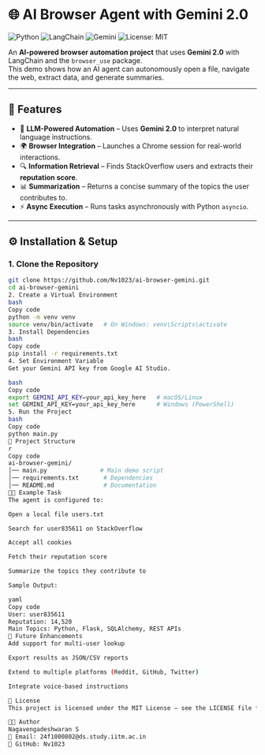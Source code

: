 # 🌐 AI Browser Agent with Gemini 2.0  

![Python](https://img.shields.io/badge/Python-3.9+-blue?logo=python)
![LangChain](https://img.shields.io/badge/Powered%20By-LangChain-green)
![Gemini](https://img.shields.io/badge/LLM-Gemini%202.0-orange)
![License: MIT](https://img.shields.io/badge/License-MIT-yellow.svg)

An **AI-powered browser automation project** that uses **Gemini 2.0** with LangChain and the `browser_use` package.  
This demo shows how an AI agent can autonomously open a file, navigate the web, extract data, and generate summaries.

---

## 🚀 Features
- 🤖 **LLM-Powered Automation** – Uses **Gemini 2.0** to interpret natural language instructions.  
- 🌍 **Browser Integration** – Launches a Chrome session for real-world interactions.  
- 🔍 **Information Retrieval** – Finds StackOverflow users and extracts their **reputation score**.  
- 📊 **Summarization** – Returns a concise summary of the topics the user contributes to.  
- ⚡ **Async Execution** – Runs tasks asynchronously with Python `asyncio`.  

---

## ⚙️ Installation & Setup  

### 1. Clone the Repository  
```bash
git clone https://github.com/Nv1023/ai-browser-gemini.git
cd ai-browser-gemini
2. Create a Virtual Environment
bash
Copy code
python -m venv venv
source venv/bin/activate   # On Windows: venv\Scripts\activate
3. Install Dependencies
bash
Copy code
pip install -r requirements.txt
4. Set Environment Variable
Get your Gemini API key from Google AI Studio.

bash
Copy code
export GEMINI_API_KEY=your_api_key_here   # macOS/Linux
set GEMINI_API_KEY=your_api_key_here      # Windows (PowerShell)
5. Run the Project
bash
Copy code
python main.py
📂 Project Structure
r
Copy code
ai-browser-gemini/
│── main.py               # Main demo script
│── requirements.txt       # Dependencies
│── README.md              # Documentation
🧑‍💻 Example Task
The agent is configured to:

Open a local file users.txt

Search for user835611 on StackOverflow

Accept all cookies

Fetch their reputation score

Summarize the topics they contribute to

Sample Output:

yaml
Copy code
User: user835611  
Reputation: 14,520  
Main Topics: Python, Flask, SQLAlchemy, REST APIs  
🔮 Future Enhancements
Add support for multi-user lookup

Export results as JSON/CSV reports

Extend to multiple platforms (Reddit, GitHub, Twitter)

Integrate voice-based instructions

📜 License
This project is licensed under the MIT License – see the LICENSE file for details.

👨‍💻 Author
Nagavengadeshwaran S
📧 Email: 24f1000802@ds.study.iitm.ac.in
🔗 GitHub: Nv1023